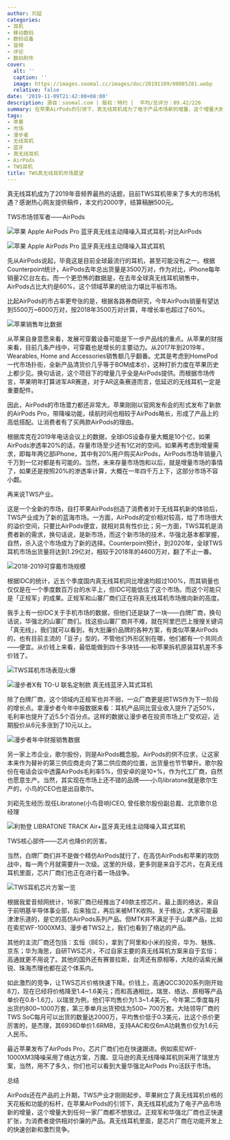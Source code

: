 ```yaml
---
author: 刘延
categories:
- 耳机
- 移动数码
- 数码设备
- 音频
- 评论
- 数码附件
cover:
  alt: ''
  caption: ''
  image: https://images.soomal.cc/images/doc/20191109/00085281.webp
  relative: false
date: '2019-11-09T21:42:00+08:00'
description: 源自：soomal.com | 版权：特约 |  平均/总评分：09.42/226
summary: 在苹果AirPods的引领下，真无线耳机成为了电子产品市场新的增量，这个增量大到任何一家厂商都不想放过。正规军和华强北厂商也正快速扩张，为消费者提供相对价廉的产品。真无线耳机里面，是芯片厂商在功能开发上的快速创新和激烈竞争。
tags:
- 苹果
- 市场
- 漫步者
- 无线耳机
- 蓝牙
- 真无线耳机
- AirPods
- TWS耳机
title: TWS真无线耳机市场展望
---
```


真无线耳机成为了2019年音频界最热的话题，目前TWS耳机带来了多大的市场机遇？感谢热心网友提供稿件，本文约2000字，结算稿酬500元。



TWS市场领军者――AirPods



![苹果 Apple AirPods Pro 蓝牙真无线主动降噪入耳式耳机-对比AirPods](https://images.soomal.cc/images/doc/20191101/00085137_01.webp)



![苹果 Apple AirPods Pro 蓝牙真无线主动降噪入耳式耳机](https://images.soomal.cc/images/doc/20191101/00085135_01.webp)

先从AirPods说起，毕竟这是目前全球最流行的耳机，甚至可能没有之一。根据Counterpoint统计，AirPods去年总出货量是3500万对，作为对比，iPhone每年销量2亿台左右。而一个更恐怖的数据是，在去年全球真无线耳机销售中，AirPods占比大约是60%，这个领域苹果的统治力堪比平板市场。

比起AirPods的市占率更夸张的是，根据各路券商研究，今年AirPods销量有望达到5500万~6000万对，按2018年3500万对计算，年增长率也超过了60%。



![苹果销售年比数据](https://images.soomal.cc/images/doc/20191109/00085276.webp)

从苹果自身意愿来看，发展可穿戴设备可能是下一步产品线的重点。从苹果的财报来看，目前几条产线中，可穿戴也是增长的主要动力。从2017年到2019年，Wearables, Home and Accessories销售额几乎翻番。尤其是考虑到HomePod一代市场扑街，全新产品清货价几乎等于BOM成本价，这种打折力度在苹果历史上都少见。换句话说，这个项目下的增量几乎全是AirPods提供。而根据市场传言，苹果明年打算进军AR赛道，对于AR这条赛道而言，低延迟的无线耳机一定是重要配件。

因此，AirPods的市场潜力都还非常大。苹果刚刚以官网发布会的形式发布了新款的AirPods Pro，带降噪功能，续航时间也相较于AirPods略长，形成了产品上的高低搭配。让消费者有了买两款AirPods的理由。

根据库克在2019年电话会议上的数据，全球iOS设备存量大概是10个亿，如果AirPods渗透率20%的话，存量市场至少还有1亿对的空间。如果再考虑到增量需求，即每年两亿部iPhone，其中有20%用户购买AirPods，AirPods市场年销量八千万到一亿对都是有可能的。当然，未来存量市场饱和以后，就是增量市场的事情了，如果还是按照20%的渗透率计算，大概在一年四千万上下，这部分市场不容小觑。



再来说TWS产业。

这是一个全新的市场，自打苹果AirPods创造了消费者对于无线耳机新的体验后，TWS产业成为了新的蓝海市场。一方面，AirPods的定价相对较高，给了市场很大的溢价空间，只要比AirPods便宜，就相对具有性价比；另一方面，TWS耳机是消费者新的需求，换句话说，是新市场，而这个新市场的技术，华强北基本都掌握，自然，杀入这个市场成为了新的选择。Counterpoint预计，到2020年，全球TWS耳机市场出货量将达到1.29亿对，相较于2018年的4600万对，翻了不止一番。



![2018-2019可穿戴市场规模](https://images.soomal.cc/images/doc/20191109/00085277.webp)

根据IDC的统计，近五个季度国内真无线耳机同比增速均超过100%，而其销量也仅仅是在一个季度数百万台的水平上，但IDC可能低估了这个市场。而这个可能只是「正规军」的成果。正规军和山寨厂商们正在将真无线耳机市场推向新的高度。

我手上有一份IDC关于手机市场的数据，但他们还是缺了一块――白牌厂商，换句话说，华强北的山寨厂商们。找这些山寨厂商并不难，就在阿里巴巴上搜搜关键词「真无线」，我们就可以看到，有大批廉价品牌的各种方案，有类似苹果AirPods的，也有目前主流的「豆子」型的，不管他们外形区别在哪，他们都有一个共同点――便宜。从价钱上来看，最低能做到四十多块钱――和苹果拆机原装耳机差不多价钱了。



![TWS耳机市场表现火爆](https://images.soomal.cc/images/doc/20191109/00085278.webp)



![漫步者X有 TO-U 联名定制款 真无线蓝牙入耳式耳机](https://images.soomal.cc/images/doc/20191107/00085213.webp)

除了白牌厂商，这个领域内正规军也并不弱，一众厂商更是把TWS作为下一阶段的增长点。拿漫步者今年中报数据来看：耳机产品同比营业收入提升了近50%，毛利率也提升了近5.5个百分点。这样的数据让漫步者在投资市场上广受欢迎，近期股价从6元多涨到了10元以上。



![漫步者年中财报销售数据](https://images.soomal.cc/images/doc/20191109/00085279.webp)

另一家上市企业，歌尔股份，则是AirPods概念股。AirPods的供不应求，让这家本来作为替补的第三供应商走向了第二供应商的位置，出货量也节节攀升。歌尔股份在电话会议中透露AirPods毛利率5%，但安卓的是10+%，作为代工厂商，自然也愿意生产。当然，其实现在市场上还不错的品牌――小鸟libratone就是歌尔生产的，小鸟的CEO也是出自歌尔。



刘崧先生经历:现任Libratone(小鸟音响)CEO, 曾任歌尔股份副总裁、北京歌尔总经理



![利勃登 LIBRATONE TRACK Air+蓝牙真无线主动降噪入耳式耳机](https://images.soomal.cc/images/doc/20191016/00084762.webp)



TWS核心部件――芯片也降价的厉害。

当然，白牌厂商们并不是做个精仿AirPods就行了，在高仿AirPods和苹果的攻防战中，每一两个月就需要升一次级。这里的升级，更多则是来自于芯片。在真无线耳机里面，芯片厂商们也正在进行着一场战争。



![TWS耳机芯片方案一览](https://images.soomal.cc/images/doc/20191109/00085280.webp)

根据我爱音频网统计，16家厂商已经推出了49款主控芯片。最上面的络达，来自于前明基半导体事业部，后来独立，再后来被MTK收购。关于络达，大家可能最津津乐道的，是它的高仿AirPods系列产品。但MTK并不满足于于山寨产品，比如在索尼WF-1000XM3、漫步者TWS2上，我们也看到了络达的产品。

其他的主流厂商还包括：玄恒（BES），拿到了阿里和小米的投资，华为、魅族、京东；华为海思，自研TWS芯片，不过自家主要的真无线耳机方案来自于玄恒；高通就更不用说了。其他的国外还有赛普拉斯，台湾还有原相等，大陆的话紫光展锐、珠海杰理也都在这个体系内。

如此激烈的竞争，让TWS芯片价格快速下降。价钱上，高通QCC3020系列刚开始8刀，现在已经将价格降至1.4~1.6美元；而和高通相比，瑞昱、络达、原相等产品单价在0.8-1.6刀，以瑞昱为例，他们平均售价为1.3~1.4美元，今年第二季度每月出货约800~1000万套，第三季单月出货预估为500~ 700万套。大陆领导厂商的TWS SoC每月可以出货的数量达2000万，平均售价低于0.3美元，比这个杀价更厉害的，是杰理，其6936D单价1.6RMB，支持AAC和仅6mA功耗售价仅为1.6元人民币。

最近苹果发布了AirPods Pro，芯片厂商们也在快速跟进。例如索尼WF-1000XM3降噪采用了络达方案，万魔、亚马逊的真无线降噪耳机则采用了瑞昱方案，当然，用不了多久，你们也可以看到大量华强北AirPods Pro活跃于市场。



总结

AirPods还在产品的上升期，TWS产业才刚刚起步。苹果树立了真无线耳机价格的天花板和功能的标杆，在苹果AirPods的引领下，真无线耳机成为了电子产品市场新的增量，这个增量大到任何一家厂商都不想放过。正规军和华强北厂商也正快速扩张，为消费者提供相对价廉的产品。真无线耳机里面，是芯片厂商在功能开发上的快速创新和激烈竞争。